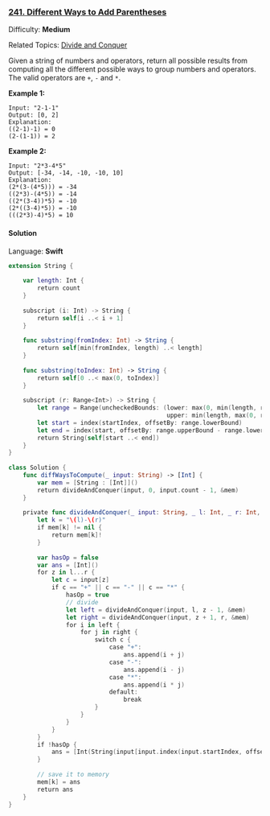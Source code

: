 ### [241\. Different Ways to Add Parentheses](https://leetcode.com/problems/different-ways-to-add-parentheses/)

Difficulty: **Medium**  

Related Topics: [Divide and Conquer](https://leetcode.com/tag/divide-and-conquer/)


Given a string of numbers and operators, return all possible results from computing all the different possible ways to group numbers and operators. The valid operators are `+`, `-` and `*`.

**Example 1:**

```
Input: "2-1-1"
Output: [0, 2]
Explanation: 
((2-1)-1) = 0 
(2-(1-1)) = 2
```

**Example 2:**

```
Input: "2*3-4*5"
Output: [-34, -14, -10, -10, 10]
Explanation: 
(2*(3-(4*5))) = -34 
((2*3)-(4*5)) = -14 
((2*(3-4))*5) = -10 
(2*((3-4)*5)) = -10 
(((2*3)-4)*5) = 10
```


#### Solution

Language: **Swift**

```swift
extension String {
​
    var length: Int {
        return count
    }
​
    subscript (i: Int) -> String {
        return self[i ..< i + 1]
    }
​
    func substring(fromIndex: Int) -> String {
        return self[min(fromIndex, length) ..< length]
    }
​
    func substring(toIndex: Int) -> String {
        return self[0 ..< max(0, toIndex)]
    }
​
    subscript (r: Range<Int>) -> String {
        let range = Range(uncheckedBounds: (lower: max(0, min(length, r.lowerBound)),
                                            upper: min(length, max(0, r.upperBound))))
        let start = index(startIndex, offsetBy: range.lowerBound)
        let end = index(start, offsetBy: range.upperBound - range.lowerBound)
        return String(self[start ..< end])
    }
}
​
class Solution {
    func diffWaysToCompute(_ input: String) -> [Int] {    
        var mem = [String : [Int]]()
        return divideAndConquer(input, 0, input.count - 1, &mem)
    }
    
    private func divideAndConquer(_ input: String, _ l: Int, _ r: Int, _ mem: inout [String : [Int]]) -> [Int] {
        let k = "\(l)-\(r)"
        if mem[k] != nil {
            return mem[k]!
        }
        
        var hasOp = false
        var ans = [Int]()
        for z in l...r {
            let c = input[z]
            if c == "+" || c == "-" || c == "*" {
                hasOp = true
                // divide
                let left = divideAndConquer(input, l, z - 1, &mem)
                let right = divideAndConquer(input, z + 1, r, &mem)            
                for i in left {
                    for j in right {
                        switch c {
                            case "+":
                                ans.append(i + j) 
                            case "-":
                                ans.append(i - j) 
                            case "*":
                                ans.append(i * j) 
                            default:
                                break
                        }
                    }
                }  
            }
        }
        if !hasOp {
            ans = [Int(String(input[input.index(input.startIndex, offsetBy: l)...input.index(input.startIndex, offsetBy: r)]))!]
        }
        
        // save it to memory
        mem[k] = ans
        return ans
    }
}
```